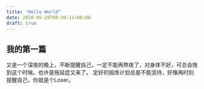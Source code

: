 ```yaml
---
title: "Hello World"
date: 2020-05-29T00:30:11+08:00
draft: true
---
```


## 我的第一篇

又是一个深夜的晚上，不断提醒自己，一定不能再熬夜了，对身体不好，可总会拖到这个时候。也许是拖延症又来了。
定好的锻炼计划总是不能坚持，好像再时刻提醒自己，你就是个Loser。

